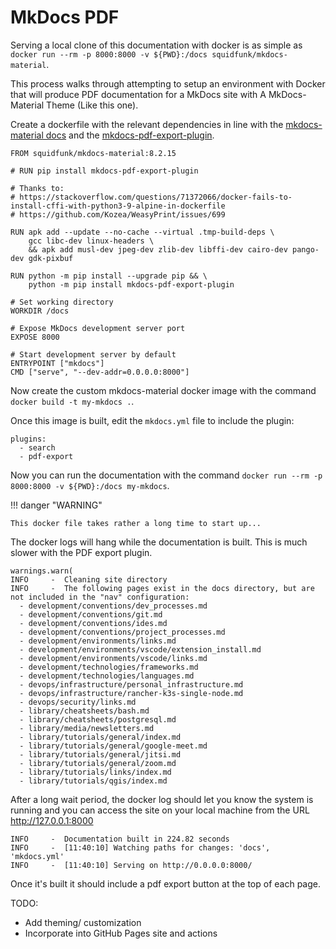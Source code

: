# MkDocs PDF

Serving a local clone of this documentation with docker is as simple as `docker run --rm -p 8000:8000 -v ${PWD}:/docs squidfunk/mkdocs-material`.

This process walks through attempting to setup an environment with Docker that will produce PDF documentation for a MkDocs site with A MkDocs-Material Theme (Like this one).

Create a dockerfile with the relevant dependencies in line with the [mkdocs-material docs](https://squidfunk.github.io/mkdocs-material/getting-started/#with-docker) and the [mkdocs-pdf-export-plugin](https://github.com/zhaoterryy/mkdocs-pdf-export-plugin).

```
FROM squidfunk/mkdocs-material:8.2.15

# RUN pip install mkdocs-pdf-export-plugin

# Thanks to:
# https://stackoverflow.com/questions/71372066/docker-fails-to-install-cffi-with-python3-9-alpine-in-dockerfile
# https://github.com/Kozea/WeasyPrint/issues/699

RUN apk add --update --no-cache --virtual .tmp-build-deps \
    gcc libc-dev linux-headers \
    && apk add musl-dev jpeg-dev zlib-dev libffi-dev cairo-dev pango-dev gdk-pixbuf

RUN python -m pip install --upgrade pip && \
    python -m pip install mkdocs-pdf-export-plugin

# Set working directory
WORKDIR /docs

# Expose MkDocs development server port
EXPOSE 8000

# Start development server by default
ENTRYPOINT ["mkdocs"]
CMD ["serve", "--dev-addr=0.0.0.0:8000"]
```

Now create the custom mkdocs-material docker image with the command `docker build -t my-mkdocs .`.

Once this image is built, edit the `mkdocs.yml` file to include the plugin:

```
plugins:
  - search
  - pdf-export
```

Now you can run the documentation with the command `docker run --rm -p 8000:8000 -v ${PWD}:/docs my-mkdocs`.

!!! danger "WARNING"

    This docker file takes rather a long time to start up...

The docker logs will hang while the documentation is built. This is much slower with the PDF export plugin.

```
warnings.warn(
INFO     -  Cleaning site directory
INFO     -  The following pages exist in the docs directory, but are not included in the "nav" configuration:
  - development/conventions/dev_processes.md
  - development/conventions/git.md
  - development/conventions/ides.md
  - development/conventions/project_processes.md
  - development/environments/links.md
  - development/environments/vscode/extension_install.md
  - development/environments/vscode/links.md
  - development/technologies/frameworks.md
  - development/technologies/languages.md
  - devops/infrastructure/personal_infrastructure.md
  - devops/infrastructure/rancher-k3s-single-node.md
  - devops/security/links.md
  - library/cheatsheets/bash.md
  - library/cheatsheets/postgresql.md
  - library/media/newsletters.md
  - library/tutorials/general/index.md
  - library/tutorials/general/google-meet.md
  - library/tutorials/general/jitsi.md
  - library/tutorials/general/zoom.md
  - library/tutorials/links/index.md
  - library/tutorials/qgis/index.md
```

After a long wait period, the docker log should let you know the system is running and you can access the site on your local machine from the URL http://127.0.0.1:8000

```
INFO     -  Documentation built in 224.82 seconds
INFO     -  [11:40:10] Watching paths for changes: 'docs', 'mkdocs.yml'
INFO     -  [11:40:10] Serving on http://0.0.0.0:8000/
```

Once it's built it should include a pdf export button at the top of each page.

TODO:

- Add theming/ customization
- Incorporate into GitHub Pages site and actions
